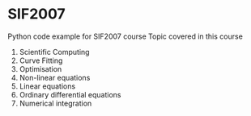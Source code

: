 # SIF2007
Python code example for SIF2007 course
Topic covered in this course
1. Scientific Computing
2. Curve Fitting
3. Optimisation
4. Non-linear equations
5. Linear equations
6. Ordinary differential equations
7. Numerical integration
